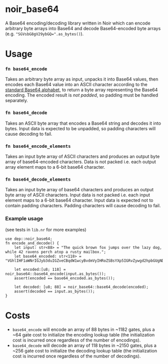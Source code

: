 # noir_base64

A Base64 encoding/decoding library written in Noir which can encode arbitrary byte arrays into Base64 and decode Base64-encoded byte arrays (e.g. `"SGVsbG8gV29ybGQ=".as_bytes()`).

# Usage

### `fn base64_encode`
Takes an arbitrary byte array as input, unpacks it into Base64 values, then encodes each Base64 value into an ASCII character according to the [standard Base64 alphabet](https://datatracker.ietf.org/doc/html/rfc4648#section-4), to return a byte array representing the Base64 encoding. The encoded result is *not padded*, so padding must be handled separately.

### `fn base64_decode`
Takes an ASCII byte array that encodes a Base64 string and decodes it into bytes. Input data is expected to be unpadded, so padding characters will cause decoding to fail.

### `fn base64_encode_elements`
Takes an input byte array of ASCII characters and produces an output byte array of base64-encoded characters. Data is not packed i.e. each output array element maps to a 6-bit base64 character.

### `fn base64_decode_elements`
Takes an input byte array of base64 characters and produces an output byte array of ASCII characters. Input data is not packed i.e. each input element maps to a 6-bit base64 character. Input data is expected not to contain padding characters. Padding characters will cause decoding to fail.

### Example usage
(see tests in `lib.nr` for more examples)

```
use dep::noir_base64;
fn encode_and_decode() {
    let input: str<88> = "The quick brown fox jumps over the lazy dog, while 42 ravens perch atop a rusty mailbox.";
    let base64_encoded: str<118> = "VGhlIHF1aWNrIGJyb3duIGZveCBqdW1wcyBvdmVyIHRoZSBsYXp5IGRvZywgd2hpbGUgNDIgcmF2ZW5zIHBlcmNoIGF0b3AgYSBydXN0eSBtYWlsYm94Lg";

    let encoded:[u8; 118] = noir_base64::base64_encode(input.as_bytes());
    assert(encoded == base64_encoded.as_bytes());

    let decoded: [u8; 88] = noir_base64::base64_decode(encoded);
    assert(decoded == input.as_bytes());
}
```

# Costs

- `base64_encode` will encode an array of 88 bytes in ~1182 gates, plus a ~64 gate cost to initialize the encoding lookup table (the initialization cost is incurred once regardless of the number of encodings).
- `base64_decode` will decode an array of 118 bytes in ~2150 gates, plus a ~256 gate cost to initialize the decoding lookup table (the initialization cost is incurred once regardless of the number of decodings).
